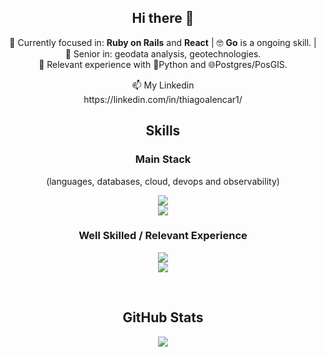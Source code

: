 <div align="center">
  <h2>Hi there 👋</h2>
  <p>
  🎯 Currently focused in: <strong>Ruby on Rails</strong> and <strong>React</strong> | 🤓 <strong>Go</strong> is a ongoing skill. | 👴 Senior in: geodata analysis, geotechnologies. <br /> 🧰 Relevant experience with 🐍Python and 🌐Postgres/PosGIS.
  </p>
  <p>
    📫 My Linkedin<br />
    https://linkedin.com/in/thiagoalencar1/
  </p>
</div>
<!--
- 🎯 Currently focused in: **Ruby on Rails** and **React**.
- 🤓 **Java** is a ongoing skill.
- 👴 Senior in: geodata analysis, geotechnologies.
- 🤔 Seriously thinking about Go.
- 🧰 Relevant experience with 🐍Python and 🌐Postgres/PosGIS.
- 📫 My Linkedin: https://linkedin.com/in/thiagoalencar1/
-->

<div align="center">
  <h2>Skills</h2>
  <h3>Main Stack</h3>
  <p>(languages, databases, cloud, devops and observability)</p>
  <p>
    <img src="https://skillicons.dev/icons?i=ruby,rails,html,css,js,postgres,mysql" /> <br />
    <img src="https://skillicons.dev/icons?i=aws,docker,git,github,gitlab,linux,bash" />
  </p>
  
  <h3>Well Skilled / Relevant Experience</h3>
  <p>
    <img src="https://skillicons.dev/icons?i=python,react,ts,elixir,tailwind,sqlite" /> <br />
    <img src="https://skillicons.dev/icons?i=java,redis,rabbitmq,graphql,bootstrap" />
  </p>
</div>
<br />
<div align="center">
  <h2>GitHub Stats</h2>
<!--   <img src="https://github-readme-stats-git-masterrstaa-rickstaa.vercel.app/api/top-langs/?username=thiagoalencar1&layout=compact&bg_color=000&border_color=30A3DC&title_color=E94D5F&text_color=FFF" /><br /> -->
  <img src="https://streak-stats.demolab.com?user=thiagoalencar1&theme=dark&exclude_days=Sun%2CSat" />
</div>

<!--
**thiagogondim/thiagogondim** is a ✨ _special_ ✨ repository because its `README.md` (this file) appears on your GitHub profile.

Here are some ideas to get you started:

- 🔭 I’m currently working on ...
- 🌱 I’m currently learning ...
- 👯 I’m looking to collaborate on ...
- 🤔 I’m looking for help with ...
- 💬 Ask me about ...
- 📫 How to reach me: ...
- 😄 Pronouns: ...
- ⚡ Fun fact: ...
-->

